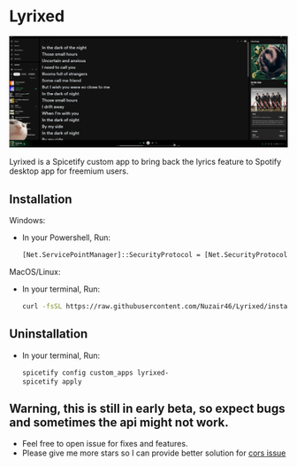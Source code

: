 # Lyrixed

![](resource/preview.png)

Lyrixed is a Spicetify custom app to bring back the lyrics feature to Spotify desktop app for freemium users.

## Installation

Windows: 
 - In your Powershell, Run:
    ```ps
    [Net.ServicePointManager]::SecurityProtocol = [Net.SecurityProtocolType]::Tls12; Invoke-Expression "& { $(Invoke-WebRequest -UseBasicParsing 'https://raw.githubusercontent.com/Nuzair46/Lyrixed/install.ps1') }"
    ```
MacOS/Linux:
- In your terminal, Run:
  ```sh
  curl -fsSL https://raw.githubusercontent.com/Nuzair46/Lyrixed/install.sh | sh
  ```

## Uninstallation
- In your terminal, Run:
  ```
  spicetify config custom_apps lyrixed-
  spicetify apply
  ```
## Warning, this is still in early beta, so expect bugs and sometimes the api might not work.

- Feel free to open issue for fixes and features.
- Please give me more stars so I can provide better solution for [cors issue](https://cors.sh/)
